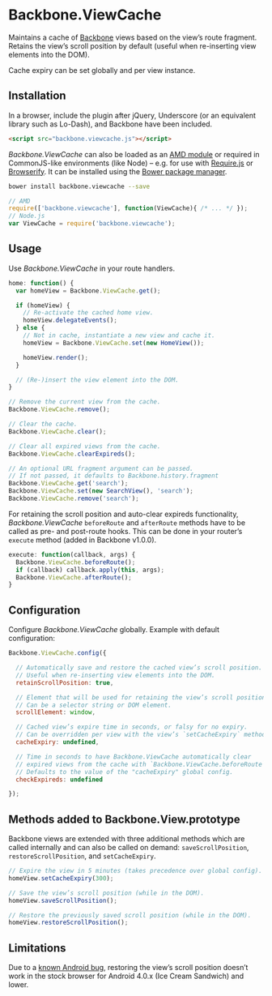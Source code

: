 # Backbone.ViewCache

Maintains a cache of [Backbone][backbone] views based on the view’s route fragment. Retains the view’s scroll position by default (useful when re-inserting view elements into the DOM).

Cache expiry can be set globally and per view instance.

## Installation

In a browser, include the plugin after jQuery, Underscore (or an equivalent library such as Lo-Dash), and Backbone have been included.

``` html
<script src="backbone.viewcache.js"></script>
```

*Backbone.ViewCache* can also be loaded as an [AMD module][amd] or required in CommonJS-like environments (like Node) – e.g. for use with [Require.js][requirejs] or [Browserify][browserify]. It can be installed using the [Bower package manager][bower].

``` bash
bower install backbone.viewcache --save
```

``` javascript
// AMD
require(['backbone.viewcache'], function(ViewCache){ /* ... */ });
// Node.js
var ViewCache = require('backbone.viewcache');
```

## Usage

Use *Backbone.ViewCache* in your route handlers.

```javascript
home: function() {
  var homeView = Backbone.ViewCache.get();

  if (homeView) {
    // Re-activate the cached home view.
    homeView.delegateEvents();
  } else {
    // Not in cache, instantiate a new view and cache it.
    homeView = Backbone.ViewCache.set(new HomeView());

    homeView.render();
  }

  // (Re-)insert the view element into the DOM.
}
```

```javascript
// Remove the current view from the cache.
Backbone.ViewCache.remove();

// Clear the cache.
Backbone.ViewCache.clear();

// Clear all expired views from the cache.
Backbone.ViewCache.clearExpireds();

// An optional URL fragment argument can be passed.
// If not passed, it defaults to Backbone.history.fragment
Backbone.ViewCache.get('search');
Backbone.ViewCache.set(new SearchView(), 'search');
Backbone.ViewCache.remove('search');
```

For retaining the scroll position and auto-clear expireds functionality, *Backbone.ViewCache* `beforeRoute` and `afterRoute` methods have to be called as pre- and post-route hooks. This can be done in your router’s `execute` method (added in Backbone v1.0.0).

```javascript
execute: function(callback, args) {
  Backbone.ViewCache.beforeRoute();
  if (callback) callback.apply(this, args);
  Backbone.ViewCache.afterRoute();
}
```

## Configuration

Configure *Backbone.ViewCache* globally. Example with default configuration:

```javascript
Backbone.ViewCache.config({

  // Automatically save and restore the cached view’s scroll position.
  // Useful when re-inserting view elements into the DOM.
  retainScrollPosition: true,

  // Element that will be used for retaining the view’s scroll position.
  // Can be a selector string or DOM element.
  scrollElement: window,

  // Cached view’s expire time in seconds, or falsy for no expiry.
  // Can be overridden per view with the view’s `setCacheExpiry` method.
  cacheExpiry: undefined,

  // Time in seconds to have Backbone.ViewCache automatically clear
  // expired views from the cache with `Backbone.ViewCache.beforeRoute`.
  // Defaults to the value of the "cacheExpiry" global config.
  checkExpireds: undefined

});
```

## Methods added to Backbone.View.prototype

Backbone views are extended with three additional methods which are called internally and can also be called on demand: `saveScrollPosition`, `restoreScrollPosition`, and `setCacheExpiry`.

```javascript
// Expire the view in 5 minutes (takes precedence over global config).
homeView.setCacheExpiry(300);

// Save the view’s scroll position (while in the DOM).
homeView.saveScrollPosition();

// Restore the previously saved scroll position (while in the DOM).
homeView.restoreScrollPosition();
```

## Limitations

Due to a [known Android bug][android], restoring the view’s scroll position doesn’t work in the stock browser for Android 4.0.x (Ice Cream Sandwich) and lower.

[backbone]: http://backbonejs.org/
[amd]: https://github.com/amdjs/amdjs-api/wiki/AMD
[requirejs]: http://requirejs.org/
[browserify]: http://browserify.org/
[bower]: http://bower.io/
[android]: https://code.google.com/p/android/issues/detail?id=19625